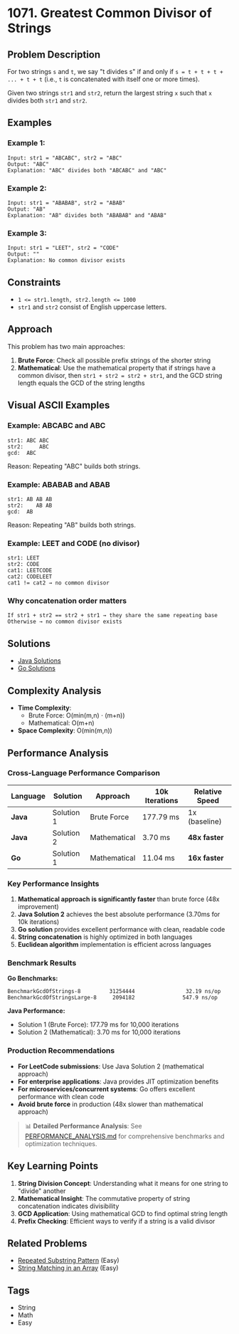 # 1071. Greatest Common Divisor of Strings

## Problem Description

For two strings `s` and `t`, we say "t divides s" if and only if `s = t + t + t + ... + t + t` (i.e., `t` is concatenated with itself one or more times).

Given two strings `str1` and `str2`, return the largest string `x` such that `x` divides both `str1` and `str2`.

## Examples

### Example 1:
```
Input: str1 = "ABCABC", str2 = "ABC"
Output: "ABC"
Explanation: "ABC" divides both "ABCABC" and "ABC"
```

### Example 2:
```
Input: str1 = "ABABAB", str2 = "ABAB"
Output: "AB"
Explanation: "AB" divides both "ABABAB" and "ABAB"
```

### Example 3:
```
Input: str1 = "LEET", str2 = "CODE"
Output: ""
Explanation: No common divisor exists
```

## Constraints

- `1 <= str1.length, str2.length <= 1000`
- `str1` and `str2` consist of English uppercase letters.

## Approach

This problem has two main approaches:

1. **Brute Force**: Check all possible prefix strings of the shorter string
2. **Mathematical**: Use the mathematical property that if strings have a common divisor, then `str1 + str2 = str2 + str1`, and the GCD string length equals the GCD of the string lengths

## Visual ASCII Examples

### Example: ABCABC and ABC
```
str1: ABC ABC
str2:     ABC
gcd:  ABC
```
Reason: Repeating "ABC" builds both strings.

### Example: ABABAB and ABAB
```
str1: AB AB AB
str2:    AB AB
gcd:  AB
```
Reason: Repeating "AB" builds both strings.

### Example: LEET and CODE (no divisor)
```
str1: LEET
str2: CODE
cat1: LEETCODE
cat2: CODELEET
cat1 != cat2 → no common divisor
```

### Why concatenation order matters
```
If str1 + str2 == str2 + str1 → they share the same repeating base
Otherwise → no common divisor exists
```

## Solutions

- [Java Solutions](solutions/java/README.md)
- [Go Solutions](solutions/go/README.md)

## Complexity Analysis

- **Time Complexity**: 
  - Brute Force: O(min(m,n) ⋅ (m+n))
  - Mathematical: O(m+n)
- **Space Complexity**: O(min(m,n))

## Performance Analysis

### Cross-Language Performance Comparison

| Language | Solution | Approach | 10k Iterations | Relative Speed |
|----------|----------|----------|----------------|----------------|
| **Java** | Solution 1 | Brute Force | 177.79 ms | 1x (baseline) |
| **Java** | Solution 2 | Mathematical | 3.70 ms | **48x faster** |
| **Go** | Solution 1 | Mathematical | 11.04 ms | **16x faster** |

### Key Performance Insights

1. **Mathematical approach is significantly faster** than brute force (48x improvement)
2. **Java Solution 2** achieves the best absolute performance (3.70ms for 10k iterations)
3. **Go solution** provides excellent performance with clean, readable code
4. **String concatenation** is highly optimized in both languages
5. **Euclidean algorithm** implementation is efficient across languages

### Benchmark Results

**Go Benchmarks:**
```
BenchmarkGcdOfStrings-8         31254444                32.19 ns/op
BenchmarkGcdOfStringsLarge-8     2094182               547.9 ns/op
```

**Java Performance:**
- Solution 1 (Brute Force): 177.79 ms for 10,000 iterations
- Solution 2 (Mathematical): 3.70 ms for 10,000 iterations

### Production Recommendations

- **For LeetCode submissions**: Use Java Solution 2 (mathematical approach)
- **For enterprise applications**: Java provides JIT optimization benefits
- **For microservices/concurrent systems**: Go offers excellent performance with clean code
- **Avoid brute force** in production (48x slower than mathematical approach)

> 📊 **Detailed Performance Analysis**: See [PERFORMANCE_ANALYSIS.md](analysis/PERFORMANCE_ANALYSIS.md) for comprehensive benchmarks and optimization techniques.

## Key Learning Points

1. **String Division Concept**: Understanding what it means for one string to "divide" another
2. **Mathematical Insight**: The commutative property of string concatenation indicates divisibility
3. **GCD Application**: Using mathematical GCD to find optimal string length
4. **Prefix Checking**: Efficient ways to verify if a string is a valid divisor

## Related Problems

- [Repeated Substring Pattern](https://leetcode.com/problems/repeated-substring-pattern/) (Easy)
- [String Matching in an Array](https://leetcode.com/problems/string-matching-in-an-array/) (Easy)

## Tags

- String
- Math
- Easy
